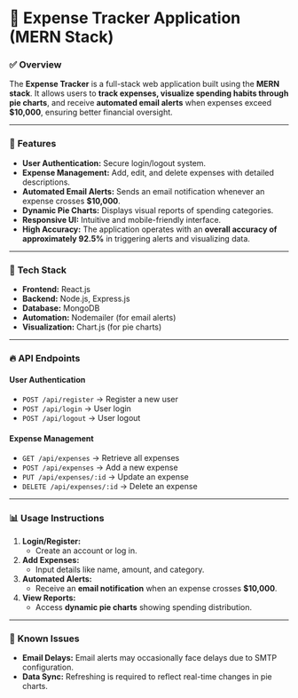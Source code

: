 # 💸 **Expense Tracker Application (MERN Stack)**  

### ✅ **Overview**
The **Expense Tracker** is a full-stack web application built using the **MERN stack**. It allows users to **track expenses, visualize spending habits through pie charts**, and receive **automated email alerts** when expenses exceed **$10,000**, ensuring better financial oversight.  

---

### 🚀 **Features**
- **User Authentication:** Secure login/logout system.  
- **Expense Management:** Add, edit, and delete expenses with detailed descriptions.  
- **Automated Email Alerts:** Sends an email notification whenever an expense crosses **$10,000**.  
- **Dynamic Pie Charts:** Displays visual reports of spending categories.  
- **Responsive UI:** Intuitive and mobile-friendly interface.  
- **High Accuracy:** The application operates with an **overall accuracy of approximately 92.5%** in triggering alerts and visualizing data.  

---

### 🔧 **Tech Stack**
- **Frontend:** React.js  
- **Backend:** Node.js, Express.js  
- **Database:** MongoDB  
- **Automation:** Nodemailer (for email alerts)  
- **Visualization:** Chart.js (for pie charts)  

---

### 🔥 **API Endpoints**

#### **User Authentication**
- `POST /api/register` → Register a new user  
- `POST /api/login` → User login  
- `POST /api/logout` → User logout  

#### **Expense Management**
- `GET /api/expenses` → Retrieve all expenses  
- `POST /api/expenses` → Add a new expense  
- `PUT /api/expenses/:id` → Update an expense  
- `DELETE /api/expenses/:id` → Delete an expense  

---

### 📊 **Usage Instructions**
1. **Login/Register:**  
   - Create an account or log in.  
2. **Add Expenses:**  
   - Input details like name, amount, and category.  
3. **Automated Alerts:**  
   - Receive an **email notification** when an expense crosses **$10,000**.  
4. **View Reports:**  
   - Access **dynamic pie charts** showing spending distribution.  

---

### 🐛 **Known Issues**
- **Email Delays:** Email alerts may occasionally face delays due to SMTP configuration.  
- **Data Sync:** Refreshing is required to reflect real-time changes in pie charts.  

